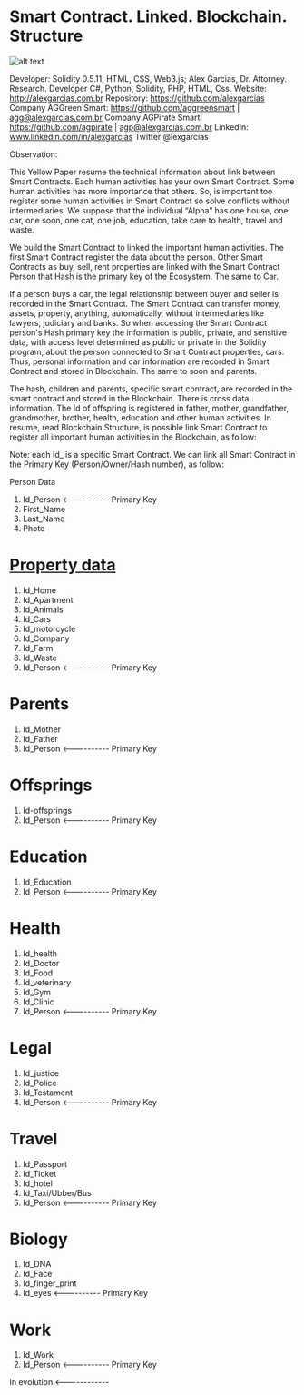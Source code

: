 # Smart Contract. Linked. Blockchain. Structure

![alt text](http://alexgarcias.com.br/blog/wp-content/uploads/2017/05/AlexGarciasAttorneys.png)

Developer: Solidity 0.5.11, HTML, CSS, Web3.js; Alex Garcias, Dr. Attorney. Research. Developer C#, Python, Solidity, PHP, HTML, Css. Website: http://alexgarcias.com.br Repository: https://github.com/alexgarcias Company AGGreen Smart: https://github.com/aggreensmart | agg@alexgarcias.com.br Company AGPirate Smart: https://github.com/agpirate | agp@alexgarcias.com.br LinkedIn: www.linkedin.com/in/alexgarcias Twitter @lexgarcias

Observation:

This Yellow Paper resume the technical information about link between Smart Contracts.
Each human activities has your own Smart Contract. Some human activities has more importance that others. So, is important too register some human activities in Smart Contract so solve conflicts without intermediaries. 
We suppose that the individual “Alpha” has one house, one car, one soon, one cat, one job, education, take care to health, travel and waste.

We build the Smart Contract to linked the important human activities. The first Smart Contract register the data about the person. Other Smart Contracts as buy, sell, rent properties are linked with the Smart Contract Person that Hash is the primary key of the Ecosystem. The same to Car.

If a person buys a car, the legal relationship between buyer and seller is recorded in the Smart Contract. The Smart Contract can transfer money, assets, property, anything, automatically, without intermediaries like lawyers, judiciary and banks. 
So when accessing the Smart Contract person's Hash primary key the information is public, private, and sensitive data, with access level determined as public or private in the Solidity program, about the person connected to Smart Contract properties, cars. Thus, personal information and car information are recorded in Smart Contract and stored in Blockchain. The same to soon and parents.

The hash, children and parents, specific smart contract, are recorded in the smart contract and stored in the Blockchain. There is cross data information. The Id of offspring is registered in father, mother, grandfather, grandmother, brother, health, education and other human activities.
In resume, read Blockchain Structure, is possible link Smart Contract to register all important human activities in the Blockchain, as follow:

Note: each Id_ is a specific Smart Contract. We can link all Smart Contract in the Primary Key (Person/Owner/Hash number), as follow:

Person Data

1. Id_Person <---------- Primary Key
2. First_Name
3. Last_Name
4. Photo

# [Property data](https://github.com/AlexGarcias/SmartContract/tree/master/Property)


1. Id_Home
2. Id_Apartment
3. Id_Animals
4. Id_Cars
5. Id_motorcycle
6. Id_Company
7. Id_Farm
8. Id_Waste
9. Id_Person <---------- Primary Key

# Parents

1. Id_Mother
2. Id_Father
3. Id_Person <---------- Primary Key

# Offsprings

1. Id-offsprings
2. Id_Person <---------- Primary Key

# Education

1. Id_Education
2. Id_Person <---------- Primary Key

# Health

1. Id_health
2. Id_Doctor
3. Id_Food
4. Id_veterinary
5. Id_Gym
6. Id_Clinic
7. Id_Person <---------- Primary Key

# Legal

1. Id_justice
2. Id_Police
3. Id_Testament
4. Id_Person <---------- Primary Key

# Travel

1. Id_Passport
2. Id_Ticket
3. Id_hotel
4. Id_Taxi/Ubber/Bus
5. Id_Person <---------- Primary Key

# Biology

1. Id_DNA
2. Id_Face
3. Id_finger_print
4. Id_eyes <---------- Primary Key

# Work

1. Id_Work
2. Id_Person <---------- Primary Key


In evolution <------------



